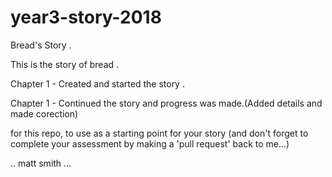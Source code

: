 # year3-story-2018
Bread's Story .

This is the story of bread .

Chapter 1 - Created and started the story .

Chapter 1 - Continued the story and progress was made.(Added details and made corection) 


for this repo, to use as a starting point for your story
(and don't forget to complete your assessment by making a 'pull request' back to me...)

.. matt smith ...
